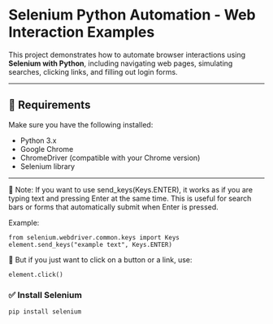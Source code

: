 # Selenium Python Automation - Web Interaction Examples

This project demonstrates how to automate browser interactions using **Selenium with Python**, including navigating web pages, simulating searches, clicking links, and filling out login forms.

---

## 📜 Requirements

Make sure you have the following installed:

- Python 3.x
- Google Chrome
- ChromeDriver (compatible with your Chrome version)
- Selenium library

---

🔹 Note:
If you want to use send_keys(Keys.ENTER), it works as if you are typing text and pressing Enter at the same time. This is useful for search bars or forms that automatically submit when Enter is pressed.

Example:
```
from selenium.webdriver.common.keys import Keys
element.send_keys("example text", Keys.ENTER)
```
🔸 But if you just want to click on a button or a link, use:
```
element.click()
```

### ✅ Install Selenium

```bash
pip install selenium
